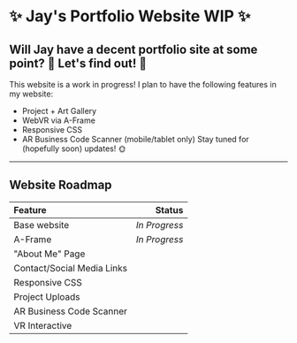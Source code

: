 # ✨ Jay's Portfolio Website WIP ✨
Will Jay have a decent portfolio site at some point? 🧐 Let's find out! 🌸
---
This website is a work in progress! I plan to have the following features in my website:
- Project + Art Gallery
- WebVR via A-Frame
- Responsive CSS
- AR Business Code Scanner (mobile/tablet only)
Stay tuned for (hopefully soon) updates! 🌞
---
## Website Roadmap
| Feature | Status |
| :--- | ---: |
| Base website | *In Progress* |
| A-Frame | *In Progress* |
| "About Me" Page | |
| Contact/Social Media Links | |
| Responsive CSS | |
| Project Uploads | |
| AR Business Code Scanner | |
| VR Interactive | |